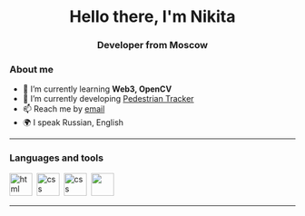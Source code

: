 <div id="header" align="center">
    <h1>Hello there, I'm  Nikita </h1>
    <h3>Developer from Moscow</h3>
</div>

### About me
- 🌱 I’m currently learning **Web3, OpenCV**
- 📝 I’m currently developing  [Pedestrian Tracker](https://github.com/meshcheryakov-nikita/Pedestrian-Tracker.git)
- 📫 Reach me by [email](mailto:nikita.sm1nt@yandex.ru)
- 🌍 I speak Russian, English

---

### Languages and tools

<img src="https://cdn.jsdelivr.net/gh/devicons/devicon/icons/html5/html5-original.svg" title="html" width="40" height="40"/>&nbsp;
<img src="https://cdn.jsdelivr.net/gh/devicons/devicon/icons/css3/css3-original.svg" title="css" width="40" height="40"/>&nbsp;
<img src="https://cdn.jsdelivr.net/gh/devicons/devicon@latest/icons/cplusplus/cplusplus-original.svg" title="css" width="40" height="40"/>&nbsp;
<img src="https://cdn.jsdelivr.net/gh/devicons/devicon@latest/icons/python/python-original.svg" width="40" height="40"/>&nbsp;
          

          


---
